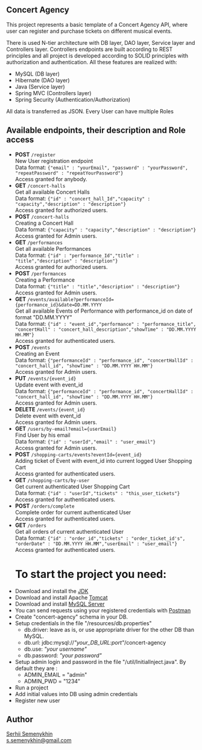 ## Concert Agency
This project represents a basic template of a Concert Agency API, where user can register and purchase tickets on different musical events.

There is used N-tier architecture with DB layer, DAO layer,
Service layer and Controllers layer.
Controllers endpoints are built according to REST principles and all project 
is developed according to SOLID principles with authorization and authentication.
All these features are realized with:
- MySQL (DB layer)
- Hibernate (DAO layer)
- Java (Service layer)
- Spring MVC (Controllers layer)
- Spring Security (Authentication/Authorization)<br>

All data is transferred as JSON. Every User can have multiple Roles

## Available endpoints, their description and Role access
- __POST__ `/register`<br> 
  New User registration endpoint<br>
  Data format: `{"email" : "yourEmail", "password" : "yourPassword",
  "repeatPassword" : "repeatYourPassword"}`<br>
  Access granted for anybody.
- __GET__ `/concert-halls`<br> 
  Get all available Concert Halls<br>
  Data format: `{"id" : "concert_hall_Id","capacity" : "capacity","description" : "description"}`<br>
  Access granted for authorized users.
- __POST__ `/concert-halls`<br> 
  Creating a Concert Hall<br>
  Data format: `{"capacity" : "capacity","description" : "description"}`<br>
  Access granted for Admin users.
- __GET__ `/performances`<br>
  Get all available Performances<br>
  Data format: `{"id" : "performance_Id","title" : "title","description" : "description"}`<br>
  Access granted for authorized users.
- __POST__ `/performances`<br> 
  Creating a Performance<br>
  Data format: `{"title" : "title","description" : "description"}`<br>
  Access granted for Admin users.
- __GET__ `/events/available?performanceId={performance_id}&date=DD.MM.YYYY`<br>
  Get all available Events of Performance with performance_id on date of format "DD.MM.YYYY"<br>
  Data format: `{"id" : "event_id","performance" : "performance_title",
  "concertHall" : "concert_hall_description","showTime" : "DD.MM.YYYY HH.MM"}`<br> 
  Access granted for authenticated users.
- __POST__ `/events`<br>
  Creating an Event<br>
  Data format: `{"performanceId" : "performance_id", "concertHallId" : "concert_hall_id",
  "showTime" : "DD.MM.YYYY HH.MM"}`<br> 
  Access granted for Admin users.
- __PUT__ `/events/{event_id}`<br> 
  Update event with event_id <br>
  Data format: `{"performanceId" : "performance_id", "concertHallId" : "concert_hall_id",
  "showTime" : "DD.MM.YYYY HH.MM"}`<br> 
  Access granted for Admin users.
- __DELETE__ `/events/{event_id}`<br> 
  Delete event with event_id <br>
  Access granted for Admin users.
- __GET__ `/users/by-email?email={userEmail}`<br> 
  Find User by his email<br>
  Data format: `{"id" : "userId","email" : "user_email"}`<br>
  Access granted for Admin users.
- __POST__ `/shopping-carts/events?eventId={event_id}` <br>
  Adding ticket of Event with event_id into current logged User Shopping Cart<br>
  Access granted for authenticated users.
- __GET__ `/shopping-carts/by-user`<br> 
  Get current authenticated User Shopping Cart<br>
  Data format: `{"id" : "userId","tickets" : "this_user_tickets"}`<br>
  Access granted for authenticated users.
- __POST__ `/orders/complete` <br> 
  Complete order for current authenticated User<br> 
  Access granted for authenticated users.
- __GET__ `/orders` <br> 
  Get all orders of current authenticated User<br>
  Data format: `{"id" : "order_id","tickets" : "order_ticket_id's",
  "orderDate" : "DD.MM.YYYY HH.MM","userEmail" : "user_email"}`<br> 
  Access granted for authenticated users.
  # To start the project you need: <br>
- Download and install the [JDK](https://www.oracle.com/java/technologies/javase-downloads.html "Download JDK") <br>
- Download and install Apache [Tomcat](https://tomcat.apache.org/download-90.cgi "Download Tomcat") <br>
- Download and install [MySQL Server](https://dev.mysql.com/downloads/ "Download MySQL")<br>
- You can send requests using your registered credentials with [Postman](https://www.postman.com/downloads/ "Download Postman")
- Create "concert-agency" schema in your DB.
- Setup credentials in the file "/resources/db.properties" <br>
  + db.driver: leave as is, or use appropriate driver for the other DB than MySQL.  
  + db.url: jdbc:mysql://*"your_DB_URL:port"*/concert-agency  
  + db.use: *"your username"* <br>
  + db.password: *"your password"*<br>
- Setup admin login and password in the file "/util/InitialInject.java". 
  By default they are :<br>
  + ADMIN_EMAIL = "admin"
  + ADMIN_PWD = "1234"
- Run a project
- Add initial values into DB using admin credentials  
- Register new user
## Author
[Serhii Semenykhin](https://github.com/semyonich/ "GitHub")<br>
s.semenykhin@gmail.com
